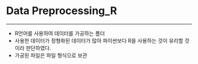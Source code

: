 #  Data Preprocessing_R
------
- R언어를 사용하여 데이터를 가공하는 폴더
- 사용한 데이터가 정형화된 데이터가 많아 파이썬보다 R을 사용하는 것이 유리할 것이라 판단하였다.
- 가공된 파일은 파일 형식으로 보관
